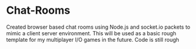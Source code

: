 # Chat-Rooms
Created browser based chat rooms using Node.js and socket.io packets to mimic a client server environment. This will be used as a basic rough template for my multiplayer I/O games in the future. Code is still rough  

